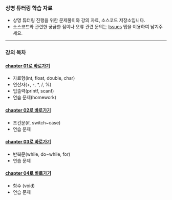 ### 상명 튜터링 학습 자료
- 상명 튜터링 진행을 위한 문제풀이와 강의 자료, 소스코드 저장소입니다.
- 소스코드와 관련한 궁금한 점이나 오류 관련 문의는 [Issues](https://github.com/piaochung/c_study/issues) 탭을 이용하여 남겨주세요.
---
### 강의 목차
#### [chapter 01로 바로가기](https://github.com/piaochung/c_study/tree/main/data/chapter1_presentation.pdf)
- 자료형(int, float, double, char)
- 연산자(+, -, *, /, %) 
- 입출력(printf, scanf)
- 연습 문제(homework)
#### [chapter 02로 바로가기](https://github.com/piaochung/c_study/tree/main/%EC%86%8C%EC%8A%A4%20%EC%BD%94%EB%93%9C/chap2)
- 조건문(if, switch~case)
- 연습 문제
#### [chapter 03로 바로가기](https://github.com/piaochung/c_study/tree/main/%EC%86%8C%EC%8A%A4%20%EC%BD%94%EB%93%9C/chap3)
- 반복문(while, do~while, for)
- 연습 문제

#### [chapter 04로 바로가기](https://github.com/piaochung/c_study/tree/main/%EC%86%8C%EC%8A%A4%20%EC%BD%94%EB%93%9C/chap4)
- 함수 (void)
- 연습 문제
